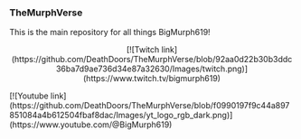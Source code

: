 ### TheMurphVerse

This is the main repository for all things BigMurph619!

<p align="center">
[![Twitch link](https://github.com/DeathDoors/TheMurphVerse/blob/92aa0d22b30b3ddc36ba7d9ae736d34e87a32630/Images/twitch.png)](https://www.twitch.tv/bigmurph619)
</p>
[![Youtube link](https://github.com/DeathDoors/TheMurphVerse/blob/f0990197f9c44a897851084a4b612504fbaf8dac/Images/yt_logo_rgb_dark.png)](https://www.youtube.com/@BigMurph619)